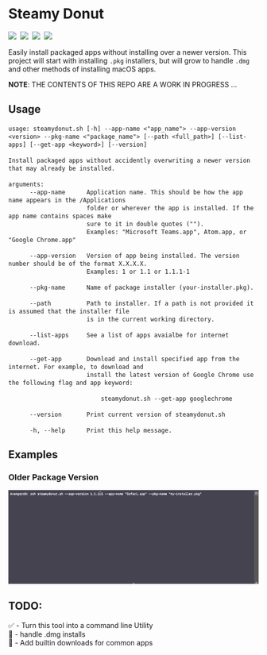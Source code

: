 # Steamy Donut

![](https://img.shields.io/badge/release-0.2.1-blue)&nbsp;
![](https://img.shields.io/badge/code-zshell-blue)&nbsp;
![](https://img.shields.io/badge/syntax-bashisms-blue)&nbsp;
![](https://img.shields.io/badge/macOS-10.14%2B-success)&nbsp;

Easily install packaged apps without installing over a newer version. This project will start with installing `.pkg` installers, but will grow to handle `.dmg` and other methods of installing macOS apps.

**NOTE**: THE CONTENTS OF THIS REPO ARE A WORK IN PROGRESS ...


## Usage

```
usage: steamydonut.sh [-h] --app-name <"app_name"> --app-version <version> --pkg-name <"package_name"> [--path <full_path>] [--list-apps] [--get-app <keyword>] [--version]

Install packaged apps without accidently overwriting a newer version that may already be installed.

arguments:
      --app-name      Application name. This should be how the app name appears in the /Applications 
                      folder or wherever the app is installed. If the app name contains spaces make 
                      sure to it in double quotes ("").
                      Examples: "Microsoft Teams.app", Atom.app, or "Google Chrome.app"

      --app-version   Version of app being installed. The version number should be of the format X.X.X.X.
                      Examples: 1 or 1.1 or 1.1.1-1

      --pkg-name      Name of package installer (your-installer.pkg).

      --path          Path to installer. If a path is not provided it is assumed that the installer file 
                      is in the current working directory.

      --list-apps     See a list of apps avaialbe for internet download.

      --get-app       Download and install specified app from the internet. For example, to download and 
                      install the latest version of Google Chrome use the following flag and app keyword: 

                          steamydonut.sh --get-app googlechrome

      --version       Print current version of steamydonut.sh

      -h, --help      Print this help message.
```


## Examples

### Older Package Version

![](images/steamydonut_older_pkg_version_demo.gif)


##   TODO:

✅ - Turn this tool into a command line Utility  
🔲 - handle .dmg installs  
🔲 - Add builtin downloads for common apps
